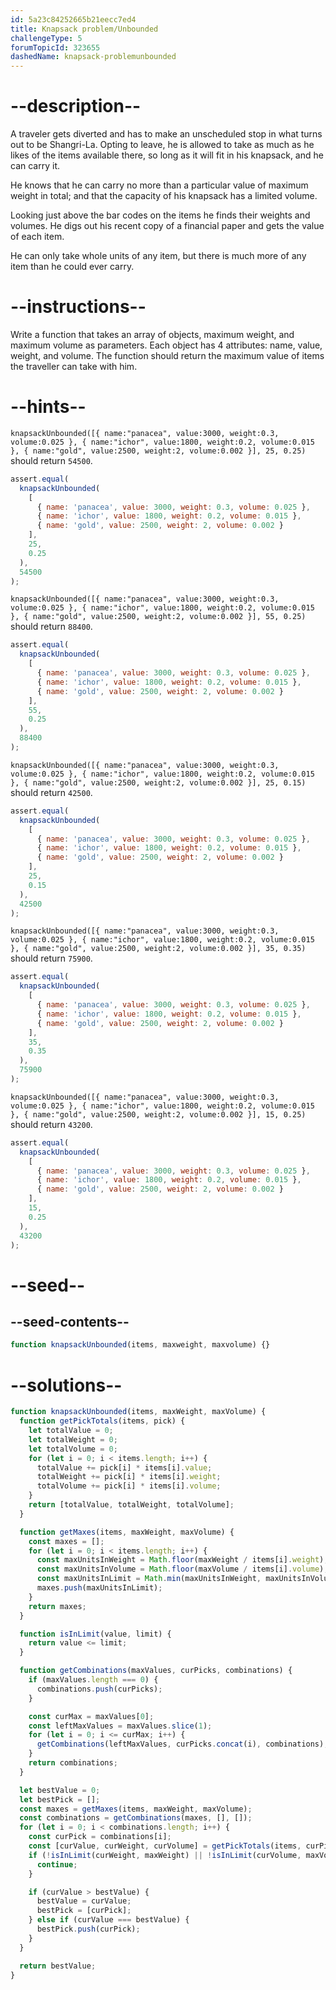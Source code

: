 ```yaml
---
id: 5a23c84252665b21eecc7ed4
title: Knapsack problem/Unbounded
challengeType: 5
forumTopicId: 323655
dashedName: knapsack-problemunbounded
---
```


# --description--

A traveler gets diverted and has to make an unscheduled stop in what turns out to be Shangri-La. Opting to leave, he is allowed to take as much as he likes of the items available there, so long as it will fit in his knapsack, and he can carry it.

He knows that he can carry no more than a particular value of maximum weight in total; and that the capacity of his knapsack has a limited volume.

Looking just above the bar codes on the items he finds their weights and volumes. He digs out his recent copy of a financial paper and gets the value of each item.

He can only take whole units of any item, but there is much more of any item than he could ever carry.

# --instructions--

Write a function that takes an array of objects, maximum weight, and maximum volume as parameters. Each object has 4 attributes: name, value, weight, and volume. The function should return the maximum value of items the traveller can take with him.

# --hints--

`knapsackUnbounded([{ name:"panacea", value:3000, weight:0.3, volume:0.025 }, { name:"ichor", value:1800, weight:0.2, volume:0.015 }, { name:"gold", value:2500, weight:2, volume:0.002 }], 25, 0.25)` should return `54500`.

```js
assert.equal(
  knapsackUnbounded(
    [
      { name: 'panacea', value: 3000, weight: 0.3, volume: 0.025 },
      { name: 'ichor', value: 1800, weight: 0.2, volume: 0.015 },
      { name: 'gold', value: 2500, weight: 2, volume: 0.002 }
    ],
    25,
    0.25
  ),
  54500
);
```

`knapsackUnbounded([{ name:"panacea", value:3000, weight:0.3, volume:0.025 }, { name:"ichor", value:1800, weight:0.2, volume:0.015 }, { name:"gold", value:2500, weight:2, volume:0.002 }], 55, 0.25)` should return `88400`.

```js
assert.equal(
  knapsackUnbounded(
    [
      { name: 'panacea', value: 3000, weight: 0.3, volume: 0.025 },
      { name: 'ichor', value: 1800, weight: 0.2, volume: 0.015 },
      { name: 'gold', value: 2500, weight: 2, volume: 0.002 }
    ],
    55,
    0.25
  ),
  88400
);
```

`knapsackUnbounded([{ name:"panacea", value:3000, weight:0.3, volume:0.025 }, { name:"ichor", value:1800, weight:0.2, volume:0.015 }, { name:"gold", value:2500, weight:2, volume:0.002 }], 25, 0.15)` should return `42500`.

```js
assert.equal(
  knapsackUnbounded(
    [
      { name: 'panacea', value: 3000, weight: 0.3, volume: 0.025 },
      { name: 'ichor', value: 1800, weight: 0.2, volume: 0.015 },
      { name: 'gold', value: 2500, weight: 2, volume: 0.002 }
    ],
    25,
    0.15
  ),
  42500
);
```

`knapsackUnbounded([{ name:"panacea", value:3000, weight:0.3, volume:0.025 }, { name:"ichor", value:1800, weight:0.2, volume:0.015 }, { name:"gold", value:2500, weight:2, volume:0.002 }], 35, 0.35)` should return `75900`.

```js
assert.equal(
  knapsackUnbounded(
    [
      { name: 'panacea', value: 3000, weight: 0.3, volume: 0.025 },
      { name: 'ichor', value: 1800, weight: 0.2, volume: 0.015 },
      { name: 'gold', value: 2500, weight: 2, volume: 0.002 }
    ],
    35,
    0.35
  ),
  75900
);
```

`knapsackUnbounded([{ name:"panacea", value:3000, weight:0.3, volume:0.025 }, { name:"ichor", value:1800, weight:0.2, volume:0.015 }, { name:"gold", value:2500, weight:2, volume:0.002 }], 15, 0.25)` should return `43200`.

```js
assert.equal(
  knapsackUnbounded(
    [
      { name: 'panacea', value: 3000, weight: 0.3, volume: 0.025 },
      { name: 'ichor', value: 1800, weight: 0.2, volume: 0.015 },
      { name: 'gold', value: 2500, weight: 2, volume: 0.002 }
    ],
    15,
    0.25
  ),
  43200
);
```

# --seed--

## --seed-contents--

```js
function knapsackUnbounded(items, maxweight, maxvolume) {}
```

# --solutions--

```js
function knapsackUnbounded(items, maxWeight, maxVolume) {
  function getPickTotals(items, pick) {
    let totalValue = 0;
    let totalWeight = 0;
    let totalVolume = 0;
    for (let i = 0; i < items.length; i++) {
      totalValue += pick[i] * items[i].value;
      totalWeight += pick[i] * items[i].weight;
      totalVolume += pick[i] * items[i].volume;
    }
    return [totalValue, totalWeight, totalVolume];
  }

  function getMaxes(items, maxWeight, maxVolume) {
    const maxes = [];
    for (let i = 0; i < items.length; i++) {
      const maxUnitsInWeight = Math.floor(maxWeight / items[i].weight);
      const maxUnitsInVolume = Math.floor(maxVolume / items[i].volume);
      const maxUnitsInLimit = Math.min(maxUnitsInWeight, maxUnitsInVolume);
      maxes.push(maxUnitsInLimit);
    }
    return maxes;
  }

  function isInLimit(value, limit) {
    return value <= limit;
  }

  function getCombinations(maxValues, curPicks, combinations) {
    if (maxValues.length === 0) {
      combinations.push(curPicks);
    }

    const curMax = maxValues[0];
    const leftMaxValues = maxValues.slice(1);
    for (let i = 0; i <= curMax; i++) {
      getCombinations(leftMaxValues, curPicks.concat(i), combinations);
    }
    return combinations;
  }

  let bestValue = 0;
  let bestPick = [];
  const maxes = getMaxes(items, maxWeight, maxVolume);
  const combinations = getCombinations(maxes, [], []);
  for (let i = 0; i < combinations.length; i++) {
    const curPick = combinations[i];
    const [curValue, curWeight, curVolume] = getPickTotals(items, curPick);
    if (!isInLimit(curWeight, maxWeight) || !isInLimit(curVolume, maxVolume)) {
      continue;
    }

    if (curValue > bestValue) {
      bestValue = curValue;
      bestPick = [curPick];
    } else if (curValue === bestValue) {
      bestPick.push(curPick);
    }
  }

  return bestValue;
}
```

